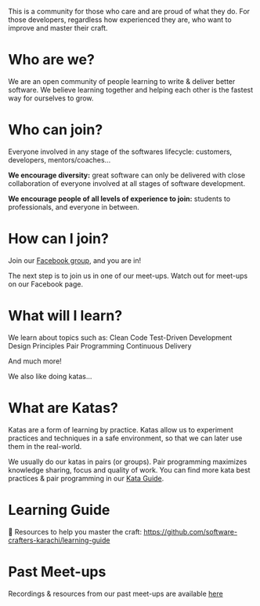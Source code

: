 This is a community for those who care and are proud of what they do. For those developers, regardless how experienced they are, who want to improve and master their craft.

# Who are we?
We are an open community of people learning to write & deliver better software. We believe learning together and helping each other is the fastest way for ourselves to grow.

# Who can join?
Everyone involved in any stage of the softwares lifecycle: customers, developers, mentors/coaches...

**We encourage diversity:** great software can only be delivered with close collaboration of everyone involved at all stages of software development.

**We encourage people of all levels of experience to join:** students to professionals, and everyone in between.

# How can I join?
Join our [Facebook group](https://www.facebook.com/groups/570463523588860), and you are in!

The next step is to join us in one of our meet-ups. Watch out for meet-ups on our Facebook page.

# What will I learn?
We learn about topics such as:
Clean Code
Test-Driven Development
Design Principles
Pair Programming
Continuous Delivery

And much more!

We also like doing katas…

# What are Katas?
Katas are a form of learning by practice. Katas allow us to experiment practices and techniques in a safe environment, so that we can later use them in the real-world.

We usually do our katas in pairs (or groups). Pair programming maximizes knowledge sharing, focus and quality of work. You can find more kata best practices & pair programming in our [Kata Guide](/kata-guide).

# Learning Guide

:book: Resources to help you master the craft: https://github.com/software-crafters-karachi/learning-guide

# Past Meet-ups

Recordings & resources from our past meet-ups are available [here](/past-meetups)